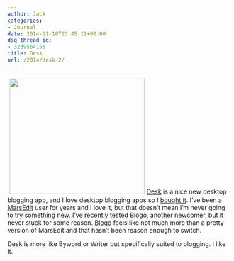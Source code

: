 ```yaml
---
author: Jack
categories:
- Journal
date: 2014-11-18T23:45:11+00:00
dsq_thread_id:
- 3239564155
title: Desk
url: /2014/desk-2/
---
```


[<img class=" alignright " style="margin: 5px;" src="/wp-content/uploads/2014/11/desk1.png" alt="" width="304" height="260" />][1][Desk][1] is a nice new desktop blogging app, and I love desktop blogging apps so I [bought it][2]. I’ve been a [MarsEdit][3] user for years and I love it, but that doesn’t mean I’m never going to try something new. I’ve recently [tested Blogo][4], another newcomer, but it never stuck for some reason. [Blogo][5] feels like not much more than a pretty version of MarsEdit and that hasn’t been reason enough to switch.

Desk is more like Byword or Writer but specifically suited to blogging. I like it.

 [1]: http://desk.pm
 [2]: https://itunes.apple.com/us/app/desk/id915839505?mt=12
 [3]: http://www.red-sweater.com/marsedit/
 [4]: https://www.baty.net/2014/08/blogo-2-first-impression/
 [5]: http://www.getblogo.com